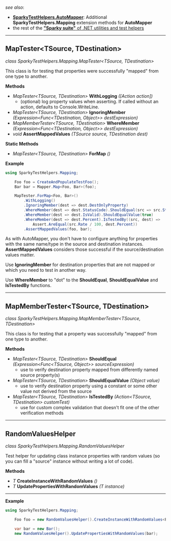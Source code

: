 
_see also_:
* **[SparkyTestHelpers.AutoMapper](https://www.nuget.org/packages/SparkyTestHelpers.AutoMapper/)**: Additional **SparkyTestHelpers.Mapping** extension methods for **AutoMapper**
* the rest of the [**"Sparky suite"** of .NET utilities and test helpers](https://www.nuget.org/profiles/BrianSchroer)
---
## MapTester<TSource, TDestination>
*class SparkyTestHelpers.Mapping.MapTester<TSource, TDestination>*

This class is for testing that properties were successfully "mapped" from one type to another.

**Methods**
* *MapTester<TSource, TDestination>* **WithLogging** *([Action<String> action])* 
    - (optional) log property values when asserting. If called without an action, defaults to Console.WriteLine. 
* *MapTester<TSource, TDestination>* **IgnoringMember** *(Expression<Func<TDestination, Object>> destExpression)*  
* *MapMemberTester<TSource, TDestination>* **WhereMember** *(Expression<Func<TDestination, Object>> destExpression)*  
* *void* **AssertMappedValues** *(TSource source, TDestination dest)*  

**Static Methods**
* *MapTester<TSource, TDestination>* **ForMap** *()* 

**Example**

```csharp
using SparkyTestHelpers.Mapping;
```
```csharp
    Foo foo = CreateAndPopulateTestFoo();
    Bar bar = Mapper.Map<Foo, Bar>(foo); 

    MapTester.ForMap<Foo, Bar>()
        .WithLogging()
        .IgnoringMember(dest => dest.DestOnlyProperty)
        .WhereMember(dest => dest.StatusCode).ShouldEqual(src => src.Status)
        .WhereMember(dest => dest.IsValid).ShouldEqualValue(true)
        .WhereMember(dest => dest.Percent).IsTestedBy((src, dest) => 
            Assert.AreEqual(src.Rate / 100, dest.Percent))
        .AssertMappedValues(foo, bar);
```
As with AutoMapper, you don't have to configure anything for properties with the same name/type in the source and destination instances.
**AssertMappedValues** considers those successful if the source/destination values matter.

Use **IgnoringMember** for destination properties that are not mapped or which you need to test in another way.

Use **WhereMember** to "dot" to the **ShouldEqual**, **ShouldEqualValue** and **IsTestedBy** functions.

---
## MapMemberTester<TSource, TDestination>
*class SparkyTestHelpers.Mapping.MapMemberTester<TSource, TDestination>*

This class is for testing that a property was successfully "mapped" from one type to another.

**Methods**
* *MapTester<TSource, TDestination>* **ShouldEqual** *(Expression<Func<TSource, Object>> sourceExpression)*  
    - use to verify destination property mapped from differently named source property(s)
* *MapTester<TSource, TDestination>* **ShouldEqualValue** *(Object value)* 
    - use to verify destination property using a constant or some other value not derived from the source 
* *MapTester<TSource, TDestination>* **IsTestedBy** *(Action<TSource, TDestination> customTest)* 
    - use for custom complex validation that doesn't fit one of the other verification methods

---
## RandomValuesHelper
*class SparkyTestHelpers.Mapping.RandomValuesHelper*

Test helper for updating class instance properties with random values (so you
can fill a "source" instance without writing a lot of code).

**Methods**
* *T* **CreateInstanceWithRandomValues** *()*  
* *T* **UpdatePropertiesWithRandomValues** *(T instance)*  
---
**Example**

```csharp
using SparkyTestHelpers.Mapping;
```
```csharp
    Foo foo = new RandomValuesHelper().CreateInstanceWithRandomValues<Foo>();

    var bar = new Bar();
    new RandomValuesHelper().UpdatePropertiesWithRandomValues(bar);
```
